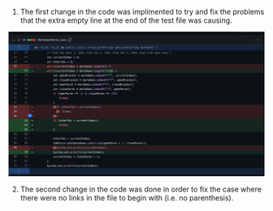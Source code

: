 1. The first change in the code was implimented to try and fix the problems that the extra empty line at the end of the test file was causing.

![SS1](Lab2SS_1.png)

2. The second change in the code was done in order to fix the case where there were no links in the file to begin with (i.e. no parenthesis).



